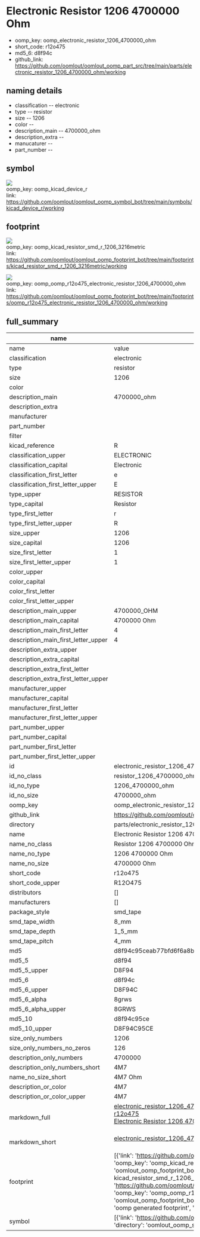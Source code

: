 # Electronic Resistor 1206 4700000 Ohm

  
* oomp_key: oomp_electronic_resistor_1206_4700000_ohm 
* short_code: r12o475
* md5_6: d8f94c  
* github_link: https://github.com/oomlout/oomlout_oomp_part_src/tree/main/parts/electronic_resistor_1206_4700000_ohm/working  
## naming details
* classification -- electronic
* type -- resistor
* size -- 1206
* color -- 
* description_main -- 4700000_ohm
* description_extra -- 
* manucaturer -- 
* part_number -- 



## symbol

![](symbol/{index}/working/working_600.png)  
oomp_key: oomp_kicad_device_r  
link: https://github.com/oomlout/oomlout_oomp_symbol_bot/tree/main/symbols/kicad_device_r/working  

## footprint

![](footprint/{index}/working/working_600.png)  
oomp_key: oomp_kicad_resistor_smd_r_1206_3216metric  
link: https://github.com/oomlout/oomlout_oomp_footprint_bot/tree/main/footprints/kicad_resistor_smd_r_1206_3216metric/working  

![](footprint/{index}/working/working_600.png)  
oomp_key: oomp_oomp_r12o475_electronic_resistor_1206_4700000_ohm  
link: https://github.com/oomlout/oomlout_oomp_footprint_bot/tree/main/footprints/oomp_r12o475_electronic_resistor_1206_4700000_ohm/working  

## full_summary
| name | value | 
| --- | --- | 
| name | value | 
| classification | electronic | 
| type | resistor | 
| size | 1206 | 
| color |  | 
| description_main | 4700000_ohm | 
| description_extra |  | 
| manufacturer |  | 
| part_number |  | 
| filter |  | 
| kicad_reference | R | 
| classification_upper | ELECTRONIC | 
| classification_capital | Electronic | 
| classification_first_letter | e | 
| classification_first_letter_upper | E | 
| type_upper | RESISTOR | 
| type_capital | Resistor | 
| type_first_letter | r | 
| type_first_letter_upper | R | 
| size_upper | 1206 | 
| size_capital | 1206 | 
| size_first_letter | 1 | 
| size_first_letter_upper | 1 | 
| color_upper |  | 
| color_capital |  | 
| color_first_letter |  | 
| color_first_letter_upper |  | 
| description_main_upper | 4700000_OHM | 
| description_main_capital | 4700000 Ohm | 
| description_main_first_letter | 4 | 
| description_main_first_letter_upper | 4 | 
| description_extra_upper |  | 
| description_extra_capital |  | 
| description_extra_first_letter |  | 
| description_extra_first_letter_upper |  | 
| manufacturer_upper |  | 
| manufacturer_capital |  | 
| manufacturer_first_letter |  | 
| manufacturer_first_letter_upper |  | 
| part_number_upper |  | 
| part_number_capital |  | 
| part_number_first_letter |  | 
| part_number_first_letter_upper |  | 
| id | electronic_resistor_1206_4700000_ohm | 
| id_no_class | resistor_1206_4700000_ohm | 
| id_no_type | 1206_4700000_ohm | 
| id_no_size | 4700000_ohm | 
| oomp_key | oomp_electronic_resistor_1206_4700000_ohm | 
| github_link | https://github.com/oomlout/oomlout_oomp_part_src/tree/main/parts/electronic_resistor_1206_4700000_ohm/working | 
| directory | parts/electronic_resistor_1206_4700000_ohm | 
| name | Electronic Resistor 1206 4700000 Ohm | 
| name_no_class | Resistor 1206 4700000 Ohm | 
| name_no_type | 1206 4700000 Ohm | 
| name_no_size | 4700000 Ohm | 
| short_code | r12o475 | 
| short_code_upper | R12O475 | 
| distributors | [] | 
| manufacturers | [] | 
| package_style | smd_tape | 
| smd_tape_width | 8_mm | 
| smd_tape_depth | 1_5_mm | 
| smd_tape_pitch | 4_mm | 
| md5 | d8f94c95ceab77bfd6f6a8b9f4c6af21 | 
| md5_5 | d8f94 | 
| md5_5_upper | D8F94 | 
| md5_6 | d8f94c | 
| md5_6_upper | D8F94C | 
| md5_6_alpha | 8grws | 
| md5_6_alpha_upper | 8GRWS | 
| md5_10 | d8f94c95ce | 
| md5_10_upper | D8F94C95CE | 
| size_only_numbers | 1206 | 
| size_only_numbers_no_zeros | 126 | 
| description_only_numbers | 4700000 | 
| description_only_numbers_short | 4M7 | 
| name_no_size_short | 4M7 Ohm | 
| description_or_color | 4M7 | 
| description_or_color_upper | 4M7 | 
| markdown_full | [electronic_resistor_1206_4700000_ohm](https://github.com/oomlout/oomlout_oomp_part_src/tree/main/parts/electronic_resistor_1206_4700000_ohm/working)<br>[r12o475](https://github.com/oomlout/oomlout_oomp_part_src/tree/main/parts/electronic_resistor_1206_4700000_ohm/working)<br>[Electronic Resistor 1206 4700000 Ohm](https://github.com/oomlout/oomlout_oomp_part_src/tree/main/parts/electronic_resistor_1206_4700000_ohm/working)<br><br> | 
| markdown_short | [electronic_resistor_1206_4700000_ohm](https://github.com/oomlout/oomlout_oomp_part_src/tree/main/parts/electronic_resistor_1206_4700000_ohm/working)<br><br> | 
| footprint | [{'link': 'https://github.com/oomlout/oomlout_oomp_footprint_bot/tree/main/foootprntss/kicad_resistor_smd_r_1206_3216metric', 'oomp_key': 'oomp_kicad_resistor_smd_r_1206_3216metric', 'directory': 'oomlout_oomp_footprint_bot/footprints/kicad_resistor_smd_r_1206_3216metric//working/working.kicad_mod', 'note': 'source footprint kicad_resistor_smd_r_1206_3216metric', 'index': 0}, {'link': 'https://github.com/oomlout/oomlout_oomp_footprint_bot/tree/main/foootprntss/oomp_r12o475_electronic_resistor_1206_4700000_ohm', 'oomp_key': 'oomp_oomp_r12o475_electronic_resistor_1206_4700000_ohm', 'directory': 'oomlout_oomp_footprint_bot/footprints/oomp_r12o475_electronic_resistor_1206_4700000_ohm//working/working.kicad_mod', 'note': 'oomp generated footprint', 'index': 1}] | 
| symbol | [{'link': 'https://github.com/oomlout/oomlout_oomp_symbol_bot/tree/main/symbols/kicad_device_r', 'oomp_key': 'oomp_kicad_device_r', 'directory': 'oomlout_oomp_symbol_bot/symbols/kicad_device_r//working/working.kicad_sym', 'index': 0}] | 
